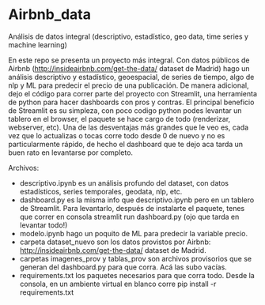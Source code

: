 # Airbnb_data
Análisis de datos integral (descriptivo, estadístico, geo data, time series y machine learning)

En este repo se presenta un proyecto más integral. Con datos públicos de Airbnb (http://insideairbnb.com/get-the-data/ dataset de Madrid) hago un análisis descriptivo y estadístico, geoespacial, de series de tiempo, algo de nlp y ML para predecir el precio de una publicación. De manera adicional, dejo el código para correr parte del proyecto con Streamlit, una herramienta de python para hacer dashboards con pros y contras. El principal beneficio de Streamlit es su simpleza, con poco codigo python podes levantar un tablero en el browser, el paquete se hace cargo de todo (renderizar, webserver, etc). Una de las desventajas más grandes que le veo es, cada vez que lo actualizas o tocas corre todo desde 0 de nuevo y no es particularmente rápido, de hecho el dashboard que te dejo aca tarda un buen rato en levantarse por completo.

Archivos:
- descriptivo.ipynb es un análisis profundo del dataset, con datos estadísticos, series temporales, geodata, nlp, etc.
- dashboard.py es la misma info que descriptivo.ipynb pero en un tablero de Streamlit. Para levantarlo, después de instalarte el paquete, tenes que correr en consola streamlit run dashboard.py (ojo que tarda en levantar todo!)
- modelo.ipynb hago un poquito de ML para predecir la variable precio.
- carpeta dataset_nuevo son los datos provistos por Airbnb: http://insideairbnb.com/get-the-data/ dataset de Madrid.
- carpetas imagenes_prov y tablas_prov son archivos provisorios que se generan del dashboard.py para que corra. Acá las subo vacías.
- requirements.txt los paquetes necesarios para que corra todo. Desde la consola, en un ambiente virtual en blanco corre pip install -r requirements.txt

